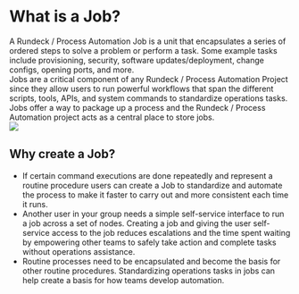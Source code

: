 # What is a Job?
A Rundeck / Process Automation Job is a unit that encapsulates a series of ordered steps to solve a problem or perform a task. Some example tasks include provisioning, security, software updates/deployment, change configs, opening ports, and more.<br>
Jobs are a critical component of any Rundeck / Process Automation Project since they allow users to run powerful workflows that span the different scripts, tools, APIs, and system commands to standardize operations tasks. Jobs offer a way to package up a process and the Rundeck / Process Automation project acts as a central place to store jobs.<br>
![](/assets/img/job_diagram.png)

## Why create a Job?
* If certain command executions are done repeatedly and represent a routine procedure users can create a Job to standardize and automate the process to make it faster to carry out and more consistent each time it runs.<br>
* Another user in your group needs a simple self-service interface to run a job across a set of nodes. Creating a job and giving the user self-service access to the job reduces escalations and the time spent waiting by empowering other teams to safely take action and complete tasks without operations assistance.<br>
* Routine processes need to be encapsulated and become the basis for other routine procedures. Standardizing operations tasks in jobs can help create a basis for how teams develop automation.<br>